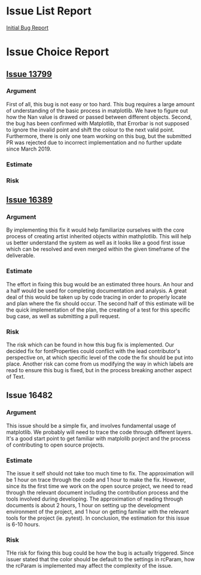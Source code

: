 # Issue List Report

[Initial Bug Report](https://github.com/CSCD01/team_20-project/blob/master/deliverables/2/Initial_Bug_Fixes_Report.pdf)

# Issue Choice Report

## [Issue 13799](https://github.com/matplotlib/matplotlib/issues/13799)

### Argument
First of all, this bug is not easy or too hard. This bug requires a large amount of understanding of the basic process in matplotlib. We have to figure out how the Nan value is drawed or passed between different objects. Second, the bug has been confirmed with Matplotlib, that Errorbar is not supposed to ignore the invalid point and shift the colour to the next valid point. Furthermore, there is only one team working on this bug, but the submitted PR was rejected due to incorrect implementation and no further update since March 2019.

### Estimate

### Risk

## [Issue 16389](https://github.com/CSCD01/team_20-project/tree/master/deliverables/2/matplotlib%2316389)

### Argument
By implementing this fix it would help familiarize ourselves with the core process of creating artist inherited objects within mathplotlib. This will help us better understand the system as well as it looks like a good first issue which can be resolved and even merged within the given timeframe of the deliverable.

### Estimate
The effort in fixing this bug would be an estimated three hours. An hour and a half would be used for completing documentation and analysis. A great deal of this would be taken up by code tracing in order to properly locate and plan where the fix should occur. The second half of this estimate will be the quick implementation of the plan, the creating of a test for this specific bug case, as well as submitting a pull request. 

### Risk
The risk which can be found in how this bug fix is implemented. Our decided fix for fontProperties could conflict with the lead contributor's perspective on, at which specific level of the code the fix should be put into place. Another risk can come from us modifying the way in which labels are read to ensure this bug is fixed, but in the process breaking another aspect of Text.

## Issue 16482

### Argument
This issue should be a simple fix, and involves fundamental usage of matplotlib. We probably will need to trace the code through different layers. It's a good start point to get familiar with matplolib porject and the process of contributing to open source projects. 
### Estimate
The issue it self should not take too much time to fix. The approximation will be 1 hour on trace through the code and 1 hour to make the fix. However, since its the first time we work on the open source project, we need to read through the relevant document including the contribution process and the tools involved during developing. The approximation of reading through documents is about 2 hours, 1 hour on setting up the development environment of the project, and 1 hour on getting familiar with the relevant tools for the project (ie. pytest). In conclusion, the estimation for this issue is 6-10 hours.
### Risk
THe risk for fixing this bug could be how the bug is actually triggered. Since issuer stated that the color should be default to the settings in rcParam, how the rcParam is implemented may affect the complexity of the issue. 
